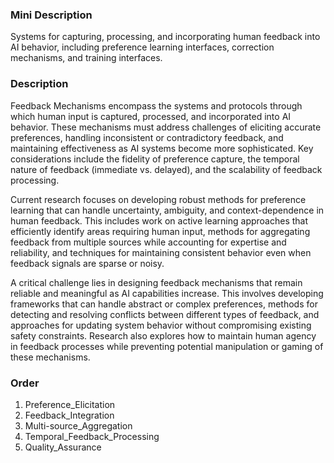 ### Mini Description

Systems for capturing, processing, and incorporating human feedback into AI behavior, including preference learning interfaces, correction mechanisms, and training interfaces.

### Description

Feedback Mechanisms encompass the systems and protocols through which human input is captured, processed, and incorporated into AI behavior. These mechanisms must address challenges of eliciting accurate preferences, handling inconsistent or contradictory feedback, and maintaining effectiveness as AI systems become more sophisticated. Key considerations include the fidelity of preference capture, the temporal nature of feedback (immediate vs. delayed), and the scalability of feedback processing.

Current research focuses on developing robust methods for preference learning that can handle uncertainty, ambiguity, and context-dependence in human feedback. This includes work on active learning approaches that efficiently identify areas requiring human input, methods for aggregating feedback from multiple sources while accounting for expertise and reliability, and techniques for maintaining consistent behavior even when feedback signals are sparse or noisy.

A critical challenge lies in designing feedback mechanisms that remain reliable and meaningful as AI capabilities increase. This involves developing frameworks that can handle abstract or complex preferences, methods for detecting and resolving conflicts between different types of feedback, and approaches for updating system behavior without compromising existing safety constraints. Research also explores how to maintain human agency in feedback processes while preventing potential manipulation or gaming of these mechanisms.

### Order

1. Preference_Elicitation
2. Feedback_Integration
3. Multi-source_Aggregation
4. Temporal_Feedback_Processing
5. Quality_Assurance
